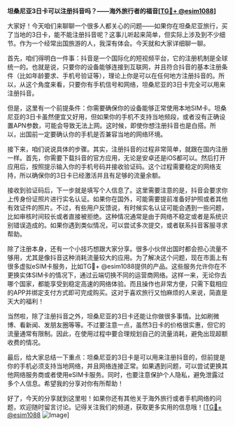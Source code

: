 **坦桑尼亚3日卡可以注册抖音吗？——海外旅行者的福音[[TG💪+ @esim1088](https://t.me/s/esim1088)]**

大家好！今天咱们来聊聊一个很多人都关心的问题——如果你在坦桑尼亚旅行，买了当地的3日卡，能不能注册抖音呢？这事儿听起来简单，但实际上涉及到不少细节。作为一个经常出国旅游的人，我深有体会。今天就和大家详细聊一聊。

首先，咱们得明白一件事：抖音是一个国际化的短视频平台，它的注册机制是全球统一的。也就是说，只要你的设备能够连接到互联网，并且符合抖音的基本注册条件（比如年龄要求、手机号验证等），理论上你是可以在任何地方注册抖音的。所以，从这个角度来看，只要你有手机信号和网络，坦桑尼亚的3日卡完全可以用来注册抖音。

但是，这里有一个前提条件：你需要确保你的设备能够正常使用本地SIM卡。坦桑尼亚的3日卡虽然便宜又好用，但如果你的手机不支持当地频段，或者没有正确设置APN参数，可能会导致无法上网。这时候，即使你想注册抖音也是白搭。所以，出国前一定要确认你的手机是否兼容当地的网络环境。

接下来，咱们说说具体的步骤。其实，注册抖音的过程非常简单，就跟在国内注册一样。首先，你需要下载抖音的官方应用，无论是安卓还是iOS都可以。然后打开应用后，按照提示输入你的手机号码并接收验证码。这个过程需要稳定的网络支持，所以确保你的3日卡已经激活并且有足够的流量余额。

接收到验证码后，下一步就是填写个人信息了。这里需要注意的是，抖音会要求你上传身份证照片进行实名认证。如果你在国外，可能需要提前准备好护照或者其他有效证件的照片。不过，有些用户反馈说，有时候实名认证可能会遇到一些问题，比如审核时间较长或者直接被拒绝。这种情况通常是由于网络不稳定或者是系统识别错误造成的。如果你遇到类似情况，可以尝试多次提交，或者联系抖音客服寻求帮助。

除了注册本身，还有一个小技巧想跟大家分享。很多小伙伴出国时都会担心流量不够用，尤其是像抖音这种消耗流量较大的应用。为了解决这个问题，现在市面上有很多虚拟eSIM卡服务，比如TG💪+ @esim1088提供的产品。这些服务允许你在不更换实体SIM卡的情况下，通过云端切换不同的运营商网络。这样一来，无论你去哪个国家，都能享受到稳定高速的网络体验。而且操作也非常方便，只需下载相应的APP并绑定支付方式即可完成购买。这对于喜欢旅行又怕麻烦的人来说，简直是天大的福利！

当然啦，除了注册抖音之外，坦桑尼亚的3日卡还能让你做很多事情。比如刷微博、看新闻、发朋友圈等等。不过要注意一点，虽然3日卡的价格很实惠，但它的流量通常有限制。因此，在使用过程中要合理规划自己的流量消耗，避免出现超额收费的情况。

最后，给大家总结一下重点：坦桑尼亚的3日卡是可以用来注册抖音的，但前提是你的手机必须支持当地网络，并且网络连接正常。如果遇到问题，可以尝试更换其他网络服务商或者使用eSIM卡服务。同时，也要注意保护个人隐私，避免泄露过多个人信息。希望我的分享对你有所帮助！

好了，今天的分享就到这里啦！如果你还有其他关于海外旅行或者手机网络的问题，欢迎随时留言讨论。记得关注我们的频道，获取更多实用的信息哦！[[TG💪+ @esim1088](https://t.me/s/esim1088) ![Image](https://i.postimg.cc/4NQfJmqS/Snipaste-2025-05-13-00-14-12.png)]